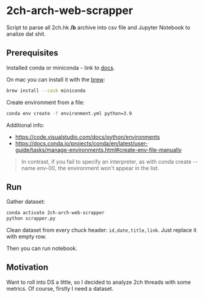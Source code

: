 # 2ch-arch-web-scrapper
Script to parse all 2ch.hk **/b** archive into csv file and Jupyter Notebook to analize dat shit.

## Prerequisites
Installed conda or miniconda - link to [docs](https://docs.conda.io/en/latest/miniconda.html#).

On mac you can install it with the [brew](https://brew.sh/):
```bash
brew install --cask miniconda
```

Create environment from a file:
```bash
conda env create -f environment.yml python=3.9
```

Additional info:
  * https://code.visualstudio.com/docs/python/environments
  * https://docs.conda.io/projects/conda/en/latest/user-guide/tasks/manage-environments.html#create-env-file-manually

> In contrast, if you fail to specify an interpreter, as with conda create --name env-00, the environment won't appear in the list.

## Run
Gather dataset:
```bash
conda activate 2ch-arch-web-scrapper
python scrapper.py
```
Clean dataset from every chuck header: `id,date,title,link`. Just replace it with empty row.

Then you can run notebook.

## Motivation
Want to roll into DS a little, so I decided to analyze 2ch threads with some metrics. Of course, firstly I need a dataset.